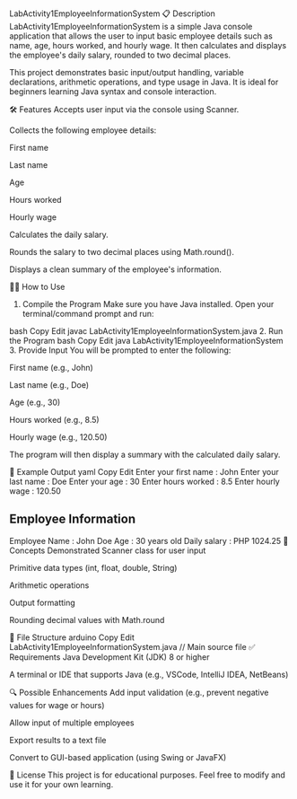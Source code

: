 LabActivity1EmployeeInformationSystem
📋 Description
LabActivity1EmployeeInformationSystem is a simple Java console application that allows the user to input basic employee details such as name, age, hours worked, and hourly wage. It then calculates and displays the employee's daily salary, rounded to two decimal places.

This project demonstrates basic input/output handling, variable declarations, arithmetic operations, and type usage in Java. It is ideal for beginners learning Java syntax and console interaction.

🛠 Features
Accepts user input via the console using Scanner.

Collects the following employee details:

First name

Last name

Age

Hours worked

Hourly wage

Calculates the daily salary.

Rounds the salary to two decimal places using Math.round().

Displays a clean summary of the employee's information.

🧑‍💻 How to Use
1. Compile the Program
Make sure you have Java installed. Open your terminal/command prompt and run:

bash
Copy
Edit
javac LabActivity1EmployeeInformationSystem.java
2. Run the Program
bash
Copy
Edit
java LabActivity1EmployeeInformationSystem
3. Provide Input
You will be prompted to enter the following:

First name (e.g., John)

Last name (e.g., Doe)

Age (e.g., 30)

Hours worked (e.g., 8.5)

Hourly wage (e.g., 120.50)

The program will then display a summary with the calculated daily salary.

🧮 Example Output
yaml
Copy
Edit
Enter your first name : John
Enter your last name : Doe
Enter your age : 30
Enter hours worked : 8.5
Enter hourly wage : 120.50

Employee Information
--------------------
Employee Name : John Doe
Age : 30 years old
Daily salary : PHP 1024.25
🧠 Concepts Demonstrated
Scanner class for user input

Primitive data types (int, float, double, String)

Arithmetic operations

Output formatting

Rounding decimal values with Math.round

📁 File Structure
arduino
Copy
Edit
LabActivity1EmployeeInformationSystem.java   // Main source file
✅ Requirements
Java Development Kit (JDK) 8 or higher

A terminal or IDE that supports Java (e.g., VSCode, IntelliJ IDEA, NetBeans)

🔍 Possible Enhancements
Add input validation (e.g., prevent negative values for wage or hours)

Allow input of multiple employees

Export results to a text file

Convert to GUI-based application (using Swing or JavaFX)

📄 License
This project is for educational purposes. Feel free to modify and use it for your own learning.
